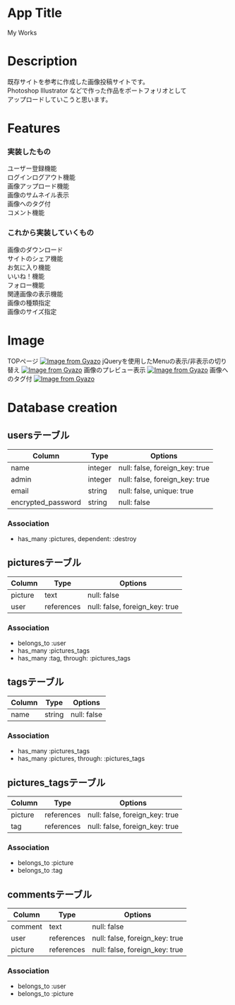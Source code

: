 # App Title
My Works

# Description  
既存サイトを参考に作成した画像投稿サイトです。  
Photoshop Illustrator などで作った作品をポートフォリオとして  
アップロードしていこうと思います。  

# Features

### 実装したもの  
ユーザー登録機能  
ログインログアウト機能  
画像アップロード機能  
画像のサムネイル表示  
画像へのタグ付  
コメント機能    

### これから実装していくもの  
画像のダウンロード   
サイトのシェア機能  
お気に入り機能  
いいね！機能  
フォロー機能  
関連画像の表示機能  
画像の種類指定  
画像のサイズ指定  

# Image
TOPページ
[![Image from Gyazo](https://i.gyazo.com/e224bd1658c68fa0399b6ee1cb407c6a.jpg)](https://gyazo.com/e224bd1658c68fa0399b6ee1cb407c6a)
jQueryを使用したMenuの表示/非表示の切り替え
[![Image from Gyazo](https://i.gyazo.com/3688b01821ea6e4905e12e04e682c4eb.gif)](https://gyazo.com/3688b01821ea6e4905e12e04e682c4eb)
画像のプレビュー表示
[![Image from Gyazo](https://i.gyazo.com/bcf9e01fca62bba21336eb28c51482ea.gif)](https://gyazo.com/bcf9e01fca62bba21336eb28c51482ea)
画像へのタグ付
[![Image from Gyazo](https://i.gyazo.com/ab78b64c6126c8c9afe189621d44aaee.gif)](https://gyazo.com/ab78b64c6126c8c9afe189621d44aaee)

# Database creation

## usersテーブル
|Column|Type|Options|
|------|----|-------|
|name|integer|null: false, foreign_key: true|
|admin|integer|null: false, foreign_key: true|
|email|string|null: false, unique: true|
|encrypted_password|string|null: false|
### Association
- has_many :pictures, dependent: :destroy

## picturesテーブル
|Column|Type|Options|
|------|----|-------|
|picture|text|null: false|
|user|references|null: false, foreign_key: true|
### Association
- belongs_to :user
- has_many :pictures_tags
- has_many :tag, through: :pictures_tags

## tagsテーブル
|Column|Type|Options|
|------|----|-------|
|name|string|null: false|
### Association
- has_many :pictures_tags
- has_many :pictures, through: :pictures_tags

## pictures_tagsテーブル
|Column|Type|Options|
|------|----|-------|
|picture|references|null: false, foreign_key: true|
|tag|references|null: false, foreign_key: true|
### Association
- belongs_to :picture
- belongs_to :tag

## commentsテーブル
|Column|Type|Options|
|------|----|-------|
|comment|text|null: false|
|user|references|null: false, foreign_key: true|
|picture|references|null: false, foreign_key: true|
### Association
- belongs_to :user
- belongs_to :picture
